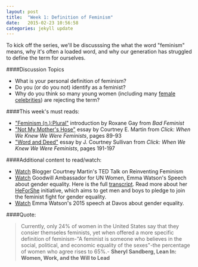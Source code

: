 ```yaml
---
layout: post
title:  "Week 1: Definition of Feminism"
date:   2015-02-23 10:56:58
categories: jekyll update
---
```

To kick off the series, we'll be discusssing the what the word "feminism" means, why it's often a loaded word, and why our generation has struggled to define the term for ourselves.

####Discussion Topics

* What is your personal definition of feminism?
* Do you (or do you not) identify as a feminist?
* Why do you think so many young women (including many [female celebrities](http://www.cosmopolitan.com/politics/news/a28510/misconceptions-about-feminism/)) are rejecting the term? 

####This week's must reads:

* ["Feminism (n.):Plural"](https://books.google.com/books?id=o7vABAAAQBAJ&pg=PT9&lpg=PT9&dq=Feminism+%28n.%29:Plural+introduction+by+Roxane+Gay&source=bl&ots=9ttNIpx7Gc&sig=zo__vdygrf2QgJM8ilFnIHCH4bY&hl=en&sa=X&ei=oAK8VIL_HJPCsATKuIKQDw&ved=0CC0Q6AEwAg#v=onepage&q&f=false) introduction by Roxane Gay from *Bad Feminist*
* ["Not My Mother's Hose"](https://books.google.com/books?id=5LYiBQAAQBAJ&lpg=PA88&ots=GyPQ1xf1_f&dq=not%20my%20mother's%20hose%20by%20courtney%20e.%20martin&pg=PA89#v=onepage&q&f=false) essay by Courtney E. Martin from *Click: When We Knew We Were Feminists*, pages 89-93
* ["Word and Deed"](https://books.google.com/books?id=5LYiBQAAQBAJ&lpg=PA88&ots=GyPQ1xf1_f&dq=not%20my%20mother's%20hose%20by%20courtney%20e.%20martin&pg=PA191#v=onepage&q&f=false) essay by J. Courtney Sullivan from *Click: When We Knew We Were Feminists*, pages 191-197

####Additional content to read/watch: 

* [Watch](https://www.ted.com/talks/courtney_martin_reinventing_feminism) Blogger Courtney Martin's TED Talk on Reinventing Feminism
*  [Watch](https://www.youtube.com/watch?v=p-iFl4qhBsE) Goodwill Ambassador for UN Women, Emma Watson's Speech about gender equality. Here is the full [transcript](http://sociology.about.com/od/Current-Events-in-Sociological-Context/fl/Full-Transcript-of-Emma-Watsons-Speech-on-Gender-Equality-at-the-UN.htm). Read more about her [HeForShe](http://www.heforshe.org) initiative, which aims to get men and boys to pledge to join the feminist fight for gender equality.
*  [Watch](http://www.theguardian.com/film/2015/jan/23/emma-watson-at-davos-women-need-to-be-equal-participants) Emma Watson's 2015 speech at Davos about gender equality.

####Quote:
>Currently, only 24% of women in the United States say that they consier themseles feminists, yet when offered a more specific definition of feminism-"A feminist is someone who believes in the social, political, and economic equality of the sexes"-the percentage of women who agree rises to 65%.- **Sheryl Sandberg, Lean In:  Women, Work, and the Will to Lead**
